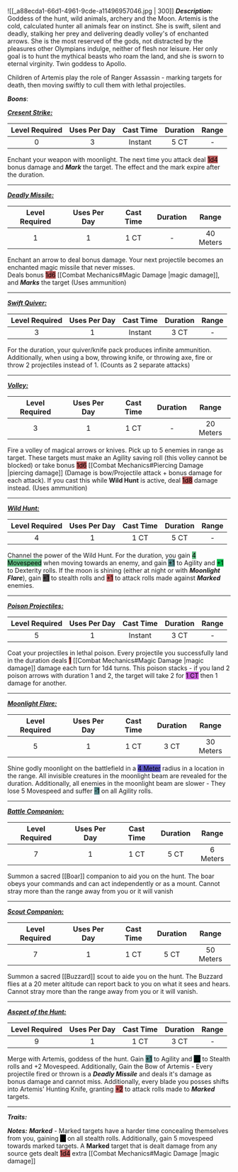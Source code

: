 ![[_a88ecda1-66d1-4961-9cde-a11496957046.jpg | 300]]
***Description:***
Goddess of the hunt, wild animals, archery and the Moon.
Artemis is the cold, calculated hunter all animals fear on instinct.
She is swift, silent and deadly, stalking her prey and delivering deadly volley's of enchanted arrows.
She is the most reserved of the gods, not distracted by the pleasures other Olympians indulge, neither of flesh nor leisure. 
Her only goal is to hunt the mythical beasts who roam the land, and she is sworn to eternal virginity. Twin goddess to Apollo.

Children of Artemis play the role of Ranger Assassin - marking targets for death, then moving swiftly to cull them with lethal projectiles.


***Boons***:

<b><ins><i>Cresent Strike:</i></ins></b>

| Level Required | Uses Per Day | Cast Time | Duration |   Range   |
|:--------------:|:------------:|:---------:|:--------:|:---------:|
|       0        |      3       |   Instant    |   5 CT   | -  | 

Enchant your weapon with moonlight.
The next time you attack deal <mark style="background: #930000A6;">1d4</mark> bonus damage and ***Mark*** the target. 
The effect and the mark expire after the duration.

------------------
<b><ins><i>Deadly Missile:</i></ins></b>

| Level Required | Uses Per Day | Cast Time | Duration |   Range    |
|:--------------:|:------------:|:---------:|:--------:|:----------:|
|       1        |      1       |   1 CT    |    -     | 40 Meters | 

Enchant an arrow to deal bonus damage.
Your next projectile becomes an enchanted magic missile that never misses.  
Deals bonus <mark style="background: #930000A6;">1d6</mark> [[Combat Mechanics#Magic Damage |magic damage]], and ***Marks*** the target
(Uses ammunition)

------------------
<b><ins><i>Swift Quiver:</i></ins></b>

| Level Required | Uses Per Day | Cast Time | Duration | Range |
|:--------------:|:------------:|:---------:|:--------:|:-----:|
|       3        |      1       |  Instant  |   3 CT   |   -   | 

For the duration, your quiver/knife pack produces infinite ammunition.
Additionally, when using a bow, throwing knife, or throwing axe, fire or throw 2 projectiles instead of 1.
(Counts as 2 separate attacks)

-----------------
<b><ins><i>Volley:</i></ins></b>

| Level Required | Uses Per Day | Cast Time | Duration |   Range   |
|:--------------:|:------------:|:---------:|:--------:|:---------:|
|       3        |      1       |   1 CT    |    -     | 20 Meters | 

Fire a volley of magical arrows or knives.
Pick up to 5 enemies in range as target. 
These targets must make an Agility saving roll (this volley cannot be blocked) or take bonus <mark style="background: #930000A6;">1d6</mark> [[Combat Mechanics#Piercing Damage |piercing damage]] (Damage is bow/Projectile attack + bonus damage for each attack).
If you cast this while **Wild Hunt** is active, deal <mark style="background: #930000A6;">1d8</mark> damage instead.
(Uses ammunition)

------------------
<b><ins><i>Wild Hunt:</i></ins></b>

| Level Required | Uses Per Day | Cast Time | Duration | Range |
|:--------------:|:------------:|:---------:|:--------:|:-----:|
|       4        |      1       |   1 CT    |   5 CT   |   -   | 

Channel the power of the Wild Hunt.
For the duration, you gain <mark style="background: #60BB81;">4 Movespeed</mark> when moving towards an enemy,
and gain <mark style="background: #004A4CA6;">+1</mark> to Agility and <mark style="background: #00BB4D;">+1</mark> to Dexterity rolls.
If the moon is shining (either at night or with ***Moonlight Flare***), gain <mark style="background: #261F22D6;">+1</mark> to stealth rolls and <mark style="background: #930000A6;">+1</mark> to attack rolls made against ***Marked*** enemies.

------------------
<b><ins><i>Poison Projectiles:</i></ins></b>

| Level Required | Uses Per Day | Cast Time | Duration | Range |
|:--------------:|:------------:|:---------:|:--------:|:-----:|
|       5        |      1       |  Instant  |   3 CT   |   -   |

Coat your projectiles in lethal poison.
Every projectile you successfully land in the duration deals <mark style="background: #930000A6;">1</mark> [[Combat Mechanics#Magic Damage |magic damage]]  damage each turn for 1d4 turns.
This poison stacks - if you land 2 poison arrows with duration 1 and 2, the target will take 2 for <mark style="background: #A100B8A6;">1 CT</mark> then 1 damage for another.

------------------
<b><ins><i>Moonlight Flare:</i></ins></b>

| Level Required | Uses Per Day | Cast Time | Duration |   Range    |
|:--------------:|:------------:|:---------:|:--------:|:----------:|
|       5        |      1       |   1 CT    |   3 CT   | 30 Meters | 

Shine godly moonlight on the battlefield in a <mark style="background: #0900A7A6;">4 Meter</mark> radius in a location in the range.
All invisible creatures in the moonlight beam are revealed for the duration.
Additionally, all enemies in the moonlight beam are slower - 
They lose 5 Movespeed and suffer <mark style="background: #004A4CA6;">-1</mark> on all Agility rolls.

------------------
<b><ins><i>Battle Companion:</i></ins></b>

| Level Required | Uses Per Day | Cast Time | Duration |  Range  |
|:--------------:|:------------:|:---------:|:--------:|:-------:|
|       7        |      1       |   1 CT    |   5 CT   | 6 Meters | 

Summon a sacred [[Boar]] companion to aid you on the hunt.
The boar obeys your commands and can act independently or as a mount. 
Cannot stray more than the range away from you or it will vanish

------------------
<b><ins><i>Scout Companion:</i></ins></b>

| Level Required | Uses Per Day | Cast Time | Duration |   Range    |
|:--------------:|:------------:|:---------:|:--------:|:----------:|
|       7        |      1       |   1 CT    |   5 CT   | 50 Meters | 

Summon a sacred [[Buzzard]] scout to aide you on the hunt.
The Buzzard flies at a 20 meter altitude can report back to you on what it sees and hears.
Cannot stray more than the range away from you or it will vanish.

------------------
<b><ins><i>Ascpet of the Hunt:</i></ins></b>

| Level Required | Uses Per Day | Cast Time | Duration | Range |
|:--------------:|:------------:|:---------:|:--------:|:-----:|
|       9       |      1       |   1 CT    |   3 CT   |   -   | 

Merge with Artemis, goddess of the hunt.
Gain <mark style="background: #004A4CA6;">+1</mark> to Agility and <mark style="background: #011111;">+1</mark> to Stealth rolls and +2 Movespeed.
Additionally, Gain the Bow of Artemis - 
Every projectile fired or thrown is a ***Deadly Missile*** and deals it's damage as bonus damage and cannot miss.
Additionally, every blade you posses shifts into Artemis' Hunting Knife, granting <mark style="background: #930000A6;">+2</mark> to attack rolls made to ***Marked*** targets.

------------------


***Traits:*** 

***Notes:***
***Marked*** - Marked targets have a harder time concealing themselves from you, gaining <mark style="background: #000000;">-1</mark> on all stealth rolls. 
Additionally, gain 5 movespeed towards marked targets. 
A **Marked** target that is dealt damage from any source gets dealt <mark style="background: #930000A6;">1d4</mark> extra [[Combat Mechanics#Magic Damage |magic damage]] 